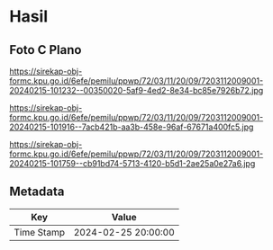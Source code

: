 # Hasil

## Foto C Plano

https://sirekap-obj-formc.kpu.go.id/6efe/pemilu/ppwp/72/03/11/20/09/7203112009001-20240215-101232--00350020-5af9-4ed2-8e34-bc85e7926b72.jpg

https://sirekap-obj-formc.kpu.go.id/6efe/pemilu/ppwp/72/03/11/20/09/7203112009001-20240215-101916--7acb421b-aa3b-458e-96af-67671a400fc5.jpg

https://sirekap-obj-formc.kpu.go.id/6efe/pemilu/ppwp/72/03/11/20/09/7203112009001-20240215-101759--cb91bd74-5713-4120-b5d1-2ae25a0e27a6.jpg


## Metadata

| Key        | Value               |
| ---------- | ------------------- |
| Time Stamp | 2024-02-25 20:00:00 |



